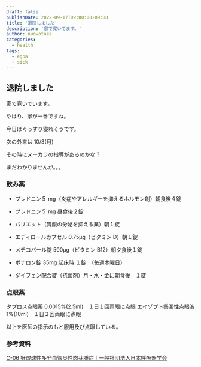 ```yaml
---
draft: false
publishDate: 2022-09-17T09:00:00+09:00
title: '退院しました'
description: '家で寛いでます。'
author: nuovotaka
categories:
  - health
tags:
  - egpa
  - sick
---
```


## 退院しました

家で寛いでいます。

やはり、家が一番ですね。

今日はぐっすり寝れそうです。

次の外来は 10/3(月)

その時にヌーカラの指導があるのかな？

まだわかりませんが。。。

### 飲み薬

- プレドニン５ mg（炎症やアレルギーを抑えるホルモン剤）朝食後４錠
- プレドニン５ mg 昼食後２錠

- パリエット（胃酸の分泌を抑える薬）朝１錠
- エディロールカプセル 0.75μg（ビタミン D）朝１錠
- メチコバール錠 500μg（ビタミン B12）朝夕食後１錠
- ボナロン錠 35mg 起床時 １錠　（毎週木曜日）
- ダイフェン配合錠（抗菌剤）月・水・金に朝食後　１錠

### 点眼薬

タプロス点眼薬 0.0015%(2.5ml)　１日１回両眼に点眼
エイゾプト懸濁性点眼液 1%(10ml)　１日２回両眼に点眼

以上を医師の指示のもと服用及び点眼している。

### 参考資料

[C-06 好酸球性多発血管炎性肉芽腫症｜一般社団法人日本呼吸器学会](https://www.jrs.or.jp/citizen/disease/c/c-06.html)
